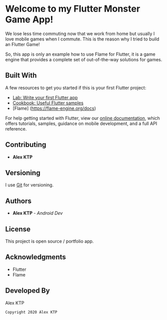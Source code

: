 # Welcome to my Flutter Monster Game App!

We lose less time commuting now that we work from home but usually I love mobile games when I commute.
This is the reason why I tried to build an Flutter Game!

So, this app is only an example how to use Flame for Flutter, it is a game engine that provides a complete set of out-of-the-way solutions for games.

## Built With

A few resources to get you started if this is your first Flutter project:

- [Lab: Write your first Flutter app](https://flutter.dev/docs/get-started/codelab)
- [Cookbook: Useful Flutter samples](https://flutter.dev/docs/cookbook)
- [Flame] (https://flame-engine.org/docs)

For help getting started with Flutter, view our
[online documentation](https://flutter.dev/docs), which offers tutorials,
samples, guidance on mobile development, and a full API reference.



## Contributing

* **Alex KTP**

## Versioning

I use [Git](https://git-scm.com/) for versioning.

## Authors

* **Alex KTP** - *Android Dev*

## License

This project is open source / portfolio app.

## Acknowledgments

* Flutter
* Flame

## Developed By

Alex KTP

    Copyright 2020 Alex KTP